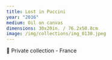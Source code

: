 ```yaml
---
title: Lost in Puccini
year: "2016"
medium: Oil on canvas
dimensions: 30x20in. / 76.2x50.8cm
image: /img/collections/img_0130.jpeg
---
```

🔴 Private collection - France
